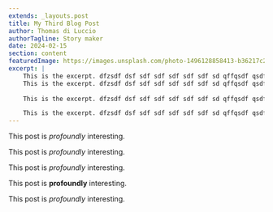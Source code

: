 ```yaml
---
extends: _layouts.post
title: My Third Blog Post
author: Thomas di Luccio
authorTagline: Story maker
date: 2024-02-15
section: content
featuredImage: https://images.unsplash.com/photo-1496128858413-b36217c2ce36?ixlib=rb-4.0.3&ixid=MnwxMjA3fDB8MHxwaG90by1wYWdlfHx8fGVufDB8fHx8&auto=format&fit=crop&w=3603&q=80
excerpt: |
    This is the excerpt. dfzsdf dsf sdf sdf sdf sdf sdf sd qffqsdf qsdf qsdq sdqs q
    This is the excerpt. dfzsdf dsf sdf sdf sdf sdf sdf sd qffqsdf qsdf qsdq sdqs q
    
    This is the excerpt. dfzsdf dsf sdf sdf sdf sdf sdf sd qffqsdf qsdf qsdq sdqs q

    This is the excerpt. dfzsdf dsf sdf sdf sdf sdf sdf sd qffqsdf qsdf qsdq sdqs q
---
```


This post is *profoundly* interesting.

This post is *profoundly* interesting.

This post is *profoundly* interesting.

This post is **profoundly** interesting.

This post is *profoundly* interesting.
